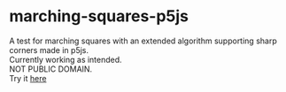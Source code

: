 # marching-squares-p5js
A test for marching squares with an extended algorithm supporting sharp corners made in p5js.<br>
Currently working as intended. <br>
NOT PUBLIC DOMAIN. <br>
Try it <a href="https://hakanero.github.io/marching-squares-xtended-p5js">here</a>
